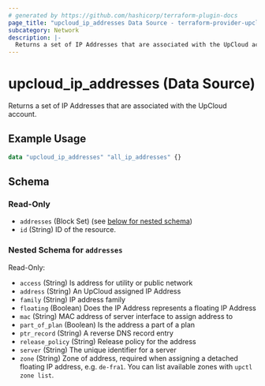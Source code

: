 ```yaml
---
# generated by https://github.com/hashicorp/terraform-plugin-docs
page_title: "upcloud_ip_addresses Data Source - terraform-provider-upcloud"
subcategory: Network
description: |-
  Returns a set of IP Addresses that are associated with the UpCloud account.
---
```


# upcloud_ip_addresses (Data Source)

Returns a set of IP Addresses that are associated with the UpCloud account.

## Example Usage

```terraform
data "upcloud_ip_addresses" "all_ip_addresses" {}
```

<!-- schema generated by tfplugindocs -->
## Schema

### Read-Only

- `addresses` (Block Set) (see [below for nested schema](#nestedblock--addresses))
- `id` (String) ID of the resource.

<a id="nestedblock--addresses"></a>
### Nested Schema for `addresses`

Read-Only:

- `access` (String) Is address for utility or public network
- `address` (String) An UpCloud assigned IP Address
- `family` (String) IP address family
- `floating` (Boolean) Does the IP Address represents a floating IP Address
- `mac` (String) MAC address of server interface to assign address to
- `part_of_plan` (Boolean) Is the address a part of a plan
- `ptr_record` (String) A reverse DNS record entry
- `release_policy` (String) Release policy for the address
- `server` (String) The unique identifier for a server
- `zone` (String) Zone of address, required when assigning a detached floating IP address, e.g. `de-fra1`. You can list available zones with `upctl zone list`.
